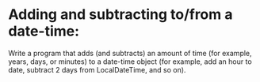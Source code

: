 # Adding and subtracting to/from a date-time:
Write a program that adds (and subtracts) an amount of time (for example, years, days, or minutes) to a date-time object (for example, add an hour to date, subtract 2 days from LocalDateTime, and so on).